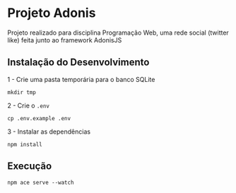 # Projeto Adonis

Projeto realizado para disciplina Programação Web, uma rede social (twitter like) feita junto ao framework AdonisJS

## Instalação do Desenvolvimento

1 - Crie uma pasta temporária para o banco SQLite

```console
mkdir tmp
```

2 - Crie o `.env`

```console
cp .env.example .env
```

3 - Instalar as dependências

```console
npm install
```

## Execução

```console
npm ace serve --watch
```
